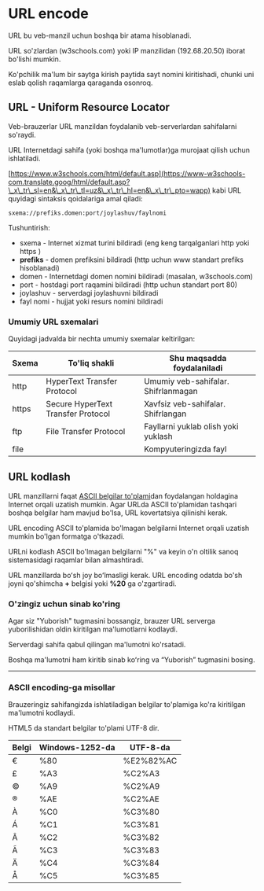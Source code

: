 # URL encode

URL bu veb-manzil uchun boshqa bir atama hisoblanadi.

URL so'zlardan (w3schools.com) yoki IP manzilidan (192.68.20.50) iborat bo'lishi mumkin.

Ko'pchilik ma'lum bir saytga kirish paytida sayt nomini kiritishadi, chunki uni eslab qolish raqamlarga qaraganda osonroq.

## URL - Uniform Resource Locator

Veb-brauzerlar URL manzildan foydalanib veb-serverlardan sahifalarni so'raydi.

URL Internetdagi sahifa (yoki boshqa ma'lumotlar)ga murojaat qilish uchun ishlatiladi.

[https://www.w3schools.com/html/default.asp](https://www-w3schools-com.translate.goog/html/default.asp?\_x\_tr\_sl=en&\_x\_tr\_tl=uz&\_x\_tr\_hl=en&\_x\_tr\_pto=wapp) kabi URL quyidagi sintaksis qoidalariga amal qiladi:

```
sxema://prefiks.domen:port/joylashuv/faylnomi
```

Tushuntirish:

* sxema - Internet xizmat turini bildiradi (eng keng tarqalganlari http yoki https )
* **prefiks** - domen prefiksini bildiradi (http uchun www standart prefiks hisoblanadi)
* domen - Internetdagi domen nomini bildiradi (masalan, w3schools.com)
* port - hostdagi port raqamini bildiradi (http uchun standart port 80)
* joylashuv - serverdagi joylashuvni bildiradi
* fayl nomi - hujjat yoki resurs nomini bildiradi

### Umumiy URL sxemalari

Quyidagi jadvalda bir nechta umumiy sxemalar keltirilgan:

| Sxema | To'liq shakli                      | Shu maqsadda foydalaniladi          |
| ----- | ---------------------------------- | ----------------------------------- |
| http  | HyperText Transfer Protocol        | Umumiy veb-sahifalar. Shifrlanmagan |
| https | Secure HyperText Transfer Protocol | Xavfsiz veb-sahifalar. Shifrlangan  |
| ftp   | File Transfer Protocol             | Fayllarni yuklab olish yoki yuklash |
| file  |                                    | Kompyuteringizda fayl               |

## URL kodlash

URL manzillarni faqat [ASCII belgilar to'plami](https://www.w3schools.com/charsets/ref\_html\_ascii.asp)dan foydalangan holdagina Internet orqali uzatish mumkin. Agar URLda ASCII to'plamidan tashqari boshqa belgilar ham mavjud bo'lsa, URL kovertatsiya qilinishi kerak.

URL encoding ASCII to'plamida bo'lmagan belgilarni Internet orqali uzatish mumkin bo'lgan formatga o'tkazadi.

URLni kodlash ASCII bo'lmagan belgilarni "%" va keyin o'n oltilik sanoq sistemasidagi raqamlar bilan almashtiradi.

URL manzillarda boʻsh joy boʻlmasligi kerak. URL encoding odatda bo'sh joyni qo'shimcha **+** belgisi yoki **%20** ga o'zgartiradi.



### O'zingiz uchun sinab ko'ring

Agar siz "Yuborish" tugmasini bossangiz, brauzer URL serverga yuborilishidan oldin kiritilgan ma'lumotlarni kodlaydi.

Serverdagi sahifa qabul qilingan ma'lumotni ko'rsatadi.

Boshqa ma'lumotni ham kiritib sinab koʻring va “Yuborish” tugmasini bosing.

***

### ASCII encoding-ga misollar

Brauzeringiz sahifangizda ishlatiladigan belgilar to'plamiga ko'ra kiritilgan ma'lumotni kodlaydi.

HTML5 da standart belgilar to'plami UTF-8 dir.

| Belgi | Windows-1252-da | UTF-8-da  |
| ----- | --------------- | --------- |
| €     | %80             | %E2%82%AC |
| £     | %A3             | %C2%A3    |
| ©     | %A9             | %C2%A9    |
| ®     | %AE             | %C2%AE    |
| À     | %C0             | %C3%80    |
| Á     | %C1             | %C3%81    |
| Â     | %C2             | %C3%82    |
| Ã     | %C3             | %C3%83    |
| Ä     | %C4             | %C3%84    |
| Å     | %C5             | %C3%85    |
